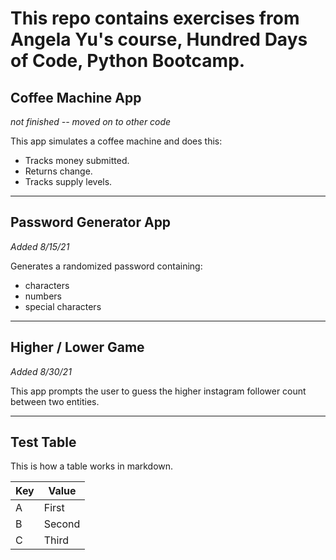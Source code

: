 # This repo contains exercises from Angela Yu's course, Hundred Days of Code, Python Bootcamp.


## __Coffee Machine App__

_not finished -- moved on to other code_

This app simulates a coffee machine and does this:

- Tracks money submitted.
- Returns change.
- Tracks supply levels.

---

## __Password Generator App__

_Added 8/15/21_

Generates a randomized password containing:

- characters
- numbers
- special characters




---
## __Higher / Lower Game__

_Added 8/30/21_

This app prompts the user to guess the higher instagram follower count between two entities.

---

## Test Table

This is how a table works in markdown.

Key | Value
----------|----------
A | First
B | Second
C | Third
